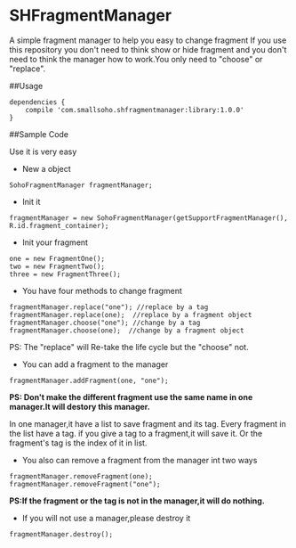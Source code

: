 # SHFragmentManager
A simple fragment manager to help you easy to change fragment
If you use this repository you don't need to think show or hide fragment and you don't need to think the manager how to work.You only need to "choose" or "replace".

##Usage

```
dependencies {
    compile 'com.smallsoho.shfragmentmanager:library:1.0.0'
}

```

##Sample Code

Use it is very easy

- New a object

```
SohoFragmentManager fragmentManager;

```

- Init it

```
fragmentManager = new SohoFragmentManager(getSupportFragmentManager(), R.id.fragment_container);

```

- Init your fragment

```
one = new FragmentOne();
two = new FragmentTwo();
three = new FragmentThree();

```

- You have four methods to change fragment

```
fragmentManager.replace("one"); //replace by a tag
fragmentManager.replace(one);  //replace by a fragment object
fragmentManager.choose("one"); //change by a tag
fragmentManager.choose(one);  //change by a fragment object

```

PS: The "replace" will Re-take the life cycle but the "choose" not.

- You can add a fragment to the manager

```
fragmentManager.addFragment(one, "one");

```
**PS: Don't make the different fragment use the same name in one manager.It will destory this manager.**

In one manager,it have a list to save fragment and its tag.
Every fragment in the list have a tag.
if you give a tag to a fragment,it will save it.
Or the fragment's tag is the index of it in list.

- You also can remove a fragment from the manager int two ways

```
fragmentManager.removeFragment(one);
fragmentManager.removeFragment("one");

```
**PS:If the fragment or the tag is not in the manager,it will do nothing.**

- If you will not use a manager,please destroy it

```
fragmentManager.destroy();

```